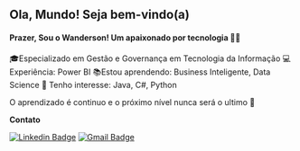 ## Ola, Mundo! Seja bem-vindo(a)

#### Prazer, Sou o Wanderson! Um apaixonado por tecnologia  👨‍💻

🎓Especializado em Gestão e Governança em Tecnologia da Informação
💻Experiência: Power BI
📚Estou aprendendo: Business Inteligente, Data Science
🎯 Tenho interesse: Java, C#, Python

O aprendizado é continuo e o próximo nível nunca será o ultimo 🚀

**Contato**

[![Linkedin Badge](https://img.shields.io/badge/-LinkedIn-blue?style=flat-square&logo=Linkedin&logoColor=white&link=https://www.linkedin.com/in/wandersonsousacastro/)](https://www.linkedin.com/in/wandersonsousacastro/)  [![Gmail Badge](https://img.shields.io/badge/-Gmail-c14438?style=flat-square&logo=Gmail&logoColor=white&link=mailtowanderson.sousacastro@gmail.com)](mailto:wanderson.sousacastro@gmail.com)  
  
